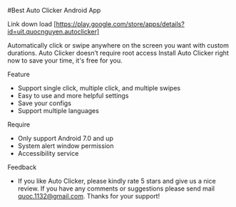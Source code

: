 #Best Auto Clicker Android App

Link down load [https://play.google.com/store/apps/details?id=uit.quocnguyen.autoclicker]

Automatically click or swipe anywhere on the screen you want with custom durations.
Auto Clicker doesn’t require root access
Install Auto Clicker right now to save your time, it's free for you.

Feature
- Support single click, multiple click, and multiple swipes
- Easy to use and more helpful settings
- Save your configs
- Support multiple languages

Require
- Only support Android 7.0 and up
- System alert window permission
- Accessibility service

Feedback
- If you like Auto Clicker, please kindly rate 5 stars and give us a nice review.
If you have any comments or suggestions please send mail quoc.1132@gmail.com. Thanks for your support!

